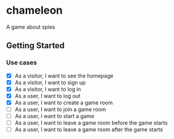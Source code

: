# chameleon

A game about spies

## Getting Started

### Use cases

- [x] As a visitor, I want to see the homepage
- [x] As a visitor, I want to sign up
- [x] As a visitor, I want to log in
- [x] As a user, I want to log out
- [X] As a user, I want to create a game room
- [ ] As a user, I want to join a game room
- [ ] As a user, I want to start a game
- [ ] As a user, I want to leave a game room before the game starts
- [ ] As a user, I want to leave a game room after the game starts
